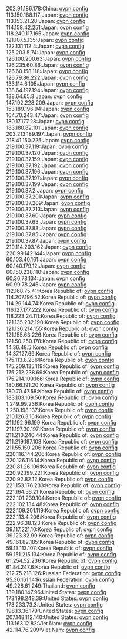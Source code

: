 202.91.186.178:China: [ovpn config](vpn/202_91_186_178.ovpn)  
113.150.188.117:Japan: [ovpn config](vpn/113_150_188_117.ovpn)  
113.153.21.28:Japan: [ovpn config](vpn/113_153_21_28.ovpn)  
114.158.42.251:Japan: [ovpn config](vpn/114_158_42_251.ovpn)  
118.240.117.165:Japan: [ovpn config](vpn/118_240_117_165.ovpn)  
121.107.5.135:Japan: [ovpn config](vpn/121_107_5_135.ovpn)  
122.131.112.4:Japan: [ovpn config](vpn/122_131_112_4.ovpn)  
125.203.5.74:Japan: [ovpn config](vpn/125_203_5_74.ovpn)  
126.100.200.63:Japan: [ovpn config](vpn/126_100_200_63.ovpn)  
126.235.60.86:Japan: [ovpn config](vpn/126_235_60_86.ovpn)  
126.60.158.118:Japan: [ovpn config](vpn/126_60_158_118.ovpn)  
126.79.86.222:Japan: [ovpn config](vpn/126_79_86_222.ovpn)  
133.114.6.105:Japan: [ovpn config](vpn/133_114_6_105.ovpn)  
138.64.197.194:Japan: [ovpn config](vpn/138_64_197_194.ovpn)  
138.64.65.3:Japan: [ovpn config](vpn/138_64_65_3.ovpn)  
147.192.228.209:Japan: [ovpn config](vpn/147_192_228_209.ovpn)  
153.189.196.94:Japan: [ovpn config](vpn/153_189_196_94.ovpn)  
164.70.243.47:Japan: [ovpn config](vpn/164_70_243_47.ovpn)  
180.17.177.28:Japan: [ovpn config](vpn/180_17_177_28.ovpn)  
183.180.82.101:Japan: [ovpn config](vpn/183_180_82_101.ovpn)  
203.213.189.197:Japan: [ovpn config](vpn/203_213_189_197.ovpn)  
218.41.150.225:Japan: [ovpn config](vpn/218_41_150_225.ovpn)  
219.100.37.119:Japan: [ovpn config](vpn/219_100_37_119.ovpn)  
219.100.37.120:Japan: [ovpn config](vpn/219_100_37_120.ovpn)  
219.100.37.159:Japan: [ovpn config](vpn/219_100_37_159.ovpn)  
219.100.37.192:Japan: [ovpn config](vpn/219_100_37_192.ovpn)  
219.100.37.196:Japan: [ovpn config](vpn/219_100_37_196.ovpn)  
219.100.37.197:Japan: [ovpn config](vpn/219_100_37_197.ovpn)  
219.100.37.199:Japan: [ovpn config](vpn/219_100_37_199.ovpn)  
219.100.37.2:Japan: [ovpn config](vpn/219_100_37_2.ovpn)  
219.100.37.201:Japan: [ovpn config](vpn/219_100_37_201.ovpn)  
219.100.37.209:Japan: [ovpn config](vpn/219_100_37_209.ovpn)  
219.100.37.213:Japan: [ovpn config](vpn/219_100_37_213.ovpn)  
219.100.37.60:Japan: [ovpn config](vpn/219_100_37_60.ovpn)  
219.100.37.63:Japan: [ovpn config](vpn/219_100_37_63.ovpn)  
219.100.37.83:Japan: [ovpn config](vpn/219_100_37_83.ovpn)  
219.100.37.85:Japan: [ovpn config](vpn/219_100_37_85.ovpn)  
219.100.37.87:Japan: [ovpn config](vpn/219_100_37_87.ovpn)  
219.114.203.162:Japan: [ovpn config](vpn/219_114_203_162.ovpn)  
220.99.142.144:Japan: [ovpn config](vpn/220_99_142_144.ovpn)  
60.103.40.161:Japan: [ovpn config](vpn/60_103_40_161.ovpn)  
60.140.179.12:Japan: [ovpn config](vpn/60_140_179_12.ovpn)  
60.150.238.110:Japan: [ovpn config](vpn/60_150_238_110.ovpn)  
60.36.78.134:Japan: [ovpn config](vpn/60_36_78_134.ovpn)  
60.99.78.245:Japan: [ovpn config](vpn/60_99_78_245.ovpn)  
112.168.75.41:Korea Republic of: [ovpn config](vpn/112_168_75_41.ovpn)  
114.207.196.52:Korea Republic of: [ovpn config](vpn/114_207_196_52.ovpn)  
114.29.144.74:Korea Republic of: [ovpn config](vpn/114_29_144_74.ovpn)  
116.127.177.222:Korea Republic of: [ovpn config](vpn/116_127_177_222.ovpn)  
118.223.24.111:Korea Republic of: [ovpn config](vpn/118_223_24_111.ovpn)  
121.135.232.190:Korea Republic of: [ovpn config](vpn/121_135_232_190.ovpn)  
121.136.214.155:Korea Republic of: [ovpn config](vpn/121_136_214_155.ovpn)  
121.155.63.226:Korea Republic of: [ovpn config](vpn/121_155_63_226.ovpn)  
121.50.250.178:Korea Republic of: [ovpn config](vpn/121_50_250_178.ovpn)  
14.36.48.5:Korea Republic of: [ovpn config](vpn/14_36_48_5.ovpn)  
14.37.127.69:Korea Republic of: [ovpn config](vpn/14_37_127_69.ovpn)  
175.113.8.236:Korea Republic of: [ovpn config](vpn/175_113_8_236.ovpn)  
175.209.135.119:Korea Republic of: [ovpn config](vpn/175_209_135_119.ovpn)  
175.212.238.69:Korea Republic of: [ovpn config](vpn/175_212_238_69.ovpn)  
175.214.109.166:Korea Republic of: [ovpn config](vpn/175_214_109_166.ovpn)  
180.66.191.20:Korea Republic of: [ovpn config](vpn/180_66_191_20.ovpn)  
180.70.47.58:Korea Republic of: [ovpn config](vpn/180_70_47_58.ovpn)  
183.103.109.56:Korea Republic of: [ovpn config](vpn/183_103_109_56.ovpn)  
1.249.99.236:Korea Republic of: [ovpn config](vpn/1_249_99_236.ovpn)  
1.250.198.137:Korea Republic of: [ovpn config](vpn/1_250_198_137.ovpn)  
210.126.3.16:Korea Republic of: [ovpn config](vpn/210_126_3_16.ovpn)  
211.192.96.199:Korea Republic of: [ovpn config](vpn/211_192_96_199.ovpn)  
211.197.30.197:Korea Republic of: [ovpn config](vpn/211_197_30_197.ovpn)  
211.210.240.44:Korea Republic of: [ovpn config](vpn/211_210_240_44.ovpn)  
211.219.197.103:Korea Republic of: [ovpn config](vpn/211_219_197_103.ovpn)  
211.55.150.206:Korea Republic of: [ovpn config](vpn/211_55_150_206.ovpn)  
220.116.144.206:Korea Republic of: [ovpn config](vpn/220_116_144_206.ovpn)  
220.126.116.14:Korea Republic of: [ovpn config](vpn/220_126_116_14.ovpn)  
220.81.26.106:Korea Republic of: [ovpn config](vpn/220_81_26_106.ovpn)  
220.92.199.221:Korea Republic of: [ovpn config](vpn/220_92_199_221.ovpn)  
220.92.82.12:Korea Republic of: [ovpn config](vpn/220_92_82_12.ovpn)  
221.153.176.233:Korea Republic of: [ovpn config](vpn/221_153_176_233.ovpn)  
221.164.56.21:Korea Republic of: [ovpn config](vpn/221_164_56_21.ovpn)  
222.101.239.104:Korea Republic of: [ovpn config](vpn/222_101_239_104.ovpn)  
222.102.134.48:Korea Republic of: [ovpn config](vpn/222_102_134_48.ovpn)  
222.109.201.119:Korea Republic of: [ovpn config](vpn/222_109_201_119.ovpn)  
222.113.4.206:Korea Republic of: [ovpn config](vpn/222_113_4_206.ovpn)  
222.96.38.123:Korea Republic of: [ovpn config](vpn/222_96_38_123.ovpn)  
39.117.221.10:Korea Republic of: [ovpn config](vpn/39_117_221_10.ovpn)  
39.123.82.99:Korea Republic of: [ovpn config](vpn/39_123_82_99.ovpn)  
49.161.82.185:Korea Republic of: [ovpn config](vpn/49_161_82_185.ovpn)  
59.13.113.107:Korea Republic of: [ovpn config](vpn/59_13_113_107.ovpn)  
59.151.215.134:Korea Republic of: [ovpn config](vpn/59_151_215_134.ovpn)  
61.254.52.236:Korea Republic of: [ovpn config](vpn/61_254_52_236.ovpn)  
61.84.247.6:Korea Republic of: [ovpn config](vpn/61_84_247_6.ovpn)  
212.75.218.126:Russian Federation: [ovpn config](vpn/212_75_218_126.ovpn)  
95.30.161.14:Russian Federation: [ovpn config](vpn/95_30_161_14.ovpn)  
49.228.61.249:Thailand: [ovpn config](vpn/49_228_61_249.ovpn)  
139.180.147.96:United States: [ovpn config](vpn/139_180_147_96.ovpn)  
173.198.248.39:United States: [ovpn config](vpn/173_198_248_39.ovpn)  
173.233.73.3:United States: [ovpn config](vpn/173_233_73_3.ovpn)  
198.13.36.179:United States: [ovpn config](vpn/198_13_36_179.ovpn)  
207.148.112.140:United States: [ovpn config](vpn/207_148_112_140.ovpn)  
113.163.12.82:Viet Nam: [ovpn config](vpn/113_163_12_82.ovpn)  
42.114.76.209:Viet Nam: [ovpn config](vpn/42_114_76_209.ovpn)  
